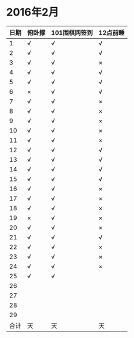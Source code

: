 # 2016年2月

日期|俯卧撑|101围棋网签到|12点前睡
:---|:-----|:------------|:--------
1|√|√|√|
2|√|√|√|
3|√|√|×|
4|√|√|√|
5|√|√|√|
6|×|√|√|
7|√|√|×|
8|√|√|×|
9|√|√|×|
10|√|√|×|
11|√|√|×|
12|√|√|√|
13|√|√|√|
14|√|√|√|
15|√|√|√|
16|√|√|×|
17|√|√|×|
18|√|√|×|
19|×|√|×|
20|√|√|×|
21|√|√|√|
22|√|√|×|
23|√|√|×|
24|√|√|×|
25|√|√||
26||||
27||||
28||||
29||||
合计|天|天|天|
